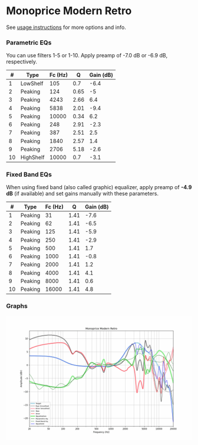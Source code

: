 # Monoprice Modern Retro
See [usage instructions](https://github.com/jaakkopasanen/AutoEq#usage) for more options and info.

### Parametric EQs
You can use filters 1-5 or 1-10. Apply preamp of -7.0 dB or -6.9 dB, respectively.

|   # | Type      |   Fc (Hz) |    Q |   Gain (dB) |
|-----|-----------|-----------|------|-------------|
|   1 | LowShelf  |       105 | 0.7  |        -6.4 |
|   2 | Peaking   |       124 | 0.65 |        -5   |
|   3 | Peaking   |      4243 | 2.66 |         6.4 |
|   4 | Peaking   |      5838 | 2.01 |        -9.4 |
|   5 | Peaking   |     10000 | 0.34 |         6.2 |
|   6 | Peaking   |       248 | 2.91 |        -2.3 |
|   7 | Peaking   |       387 | 2.51 |         2.5 |
|   8 | Peaking   |      1840 | 2.57 |         1.4 |
|   9 | Peaking   |      2706 | 5.18 |        -2.6 |
|  10 | HighShelf |     10000 | 0.7  |        -3.1 |

### Fixed Band EQs
When using fixed band (also called graphic) equalizer, apply preamp of **-4.9 dB** (if available) and set gains manually with these parameters.

|   # | Type    |   Fc (Hz) |    Q |   Gain (dB) |
|-----|---------|-----------|------|-------------|
|   1 | Peaking |        31 | 1.41 |        -7.6 |
|   2 | Peaking |        62 | 1.41 |        -6.5 |
|   3 | Peaking |       125 | 1.41 |        -5.9 |
|   4 | Peaking |       250 | 1.41 |        -2.9 |
|   5 | Peaking |       500 | 1.41 |         1.7 |
|   6 | Peaking |      1000 | 1.41 |        -0.8 |
|   7 | Peaking |      2000 | 1.41 |         1.2 |
|   8 | Peaking |      4000 | 1.41 |         4.1 |
|   9 | Peaking |      8000 | 1.41 |         0.6 |
|  10 | Peaking |     16000 | 1.41 |         4.8 |

### Graphs
![](./Monoprice%20Modern%20Retro.png)
